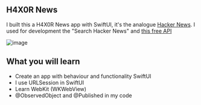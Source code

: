 ## H4X0R News

I built this a H4X0R News app with SwiftUI, it's the analogue [Hacker News](https://news.ycombinator.com/news). I used for development the "Search Hacker News" and [this free API](https://hn.algolia.com/api)

<img alt="image" src="H4X0R_News.gif"> </img> 

## What you will learn

* Create an app with behaviour and functionality SwiftUI
* I use URLSession in SwiftUI 
* Learn WebKit (WKWebView)
* @ObservedObject and @Published in my code
